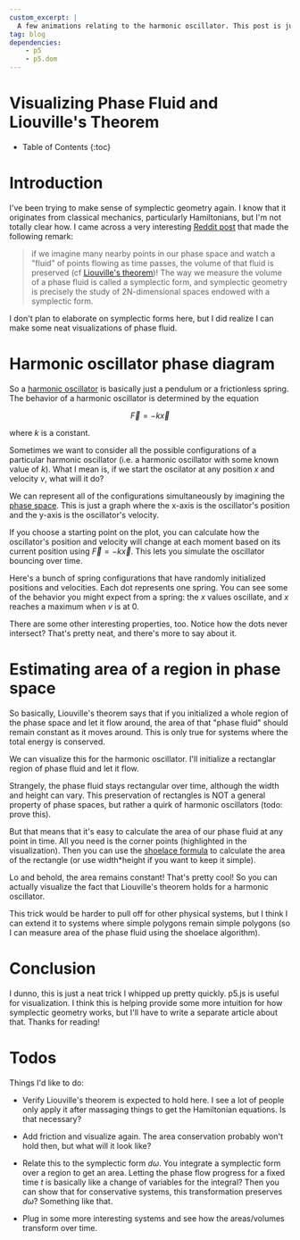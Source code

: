 ```yaml
---
custom_excerpt: |
  A few animations relating to the harmonic oscillator. This post is just a prequel in the symplectic geometry cinematic universe.
tag: blog
dependencies:
    - p5
    - p5.dom
---
```


# Visualizing Phase Fluid and Liouville's Theorem

* Table of Contents
{:toc}

# Introduction

I've been trying to make sense of symplectic geometry again. I know that it originates from classical mechanics, particularly Hamiltonians, but I'm not totally clear how. I came across a very interesting [Reddit post](https://www.reddit.com/r/math/comments/wt9rsz/how_to_explain_symplectic_geometry/) that made the following remark:

>if we imagine many nearby points in our phase space and watch a "fluid" of points flowing as time passes, the volume of that fluid is preserved (cf [Liouville's theorem](https://en.wikipedia.org/wiki/Liouville%27s_theorem_(Hamiltonian)))! The way we measure the volume of a phase fluid is called a symplectic form, and symplectic geometry is precisely the study of 2N-dimensional spaces endowed with a symplectic form.

I don't plan to elaborate on symplectic forms here, but I did realize I can make some neat visualizations of phase fluid.

# Harmonic oscillator phase diagram

So a [harmonic oscillator](https://en.wikipedia.org/wiki/Harmonic_oscillator) is basically just a pendulum or a frictionless spring. The behavior of a harmonic oscillator is determined by the equation

$$\vec{F}=-k\vec{x}$$

where $k$ is a constant.

Sometimes we want to consider all the possible configurations of a particular harmonic oscillator (i.e. a harmonic oscillator with some known value of $k$). What I mean is, if we start the oscilator at any position $x$ and velocity $v$, what will it do?

We can represent all of the configurations simultaneously by imagining the [phase space](https://en.wikipedia.org/wiki/Phase_space). This is just a graph where the x-axis is the oscillator's position and the y-axis is the oscillator's velocity.

If you choose a starting point on the plot, you can calculate how the oscillator's position and velocity will change at each moment based on its current position using $\vec{F}=-k\vec{x}$. This lets you simulate the oscillator bouncing over time.

Here's a bunch of spring configurations that have randomly initialized positions and velocities. Each dot represents one spring. You can see some of the behavior you might expect from a spring: the $x$ values oscillate, and $x$ reaches a maximum when $v$ is at 0.

<div class="p5js-sketch" id="simple-sketch-holder-1">
    <script type="text/javascript" src="/scripts/2024-10-02-p5js-phase-flow/harmonic_oscillator_phase_trajectories.js"></script>
</div>

There are some other interesting properties, too. Notice how the dots never intersect? That's pretty neat, and there's more to say about it.

# Estimating area of a region in phase space

So basically, Liouville's theorem says that if you initialized a whole region of the phase space and let it flow around, the area of that "phase fluid" should remain constant as it moves around. This is only true for systems where the total energy is conserved.

We can visualize this for the harmonic oscillator. I'll initialize a rectanglar region of phase fluid and let it flow.

<div class="p5js-sketch" id="simple-sketch-holder-2">
    <script type="text/javascript" src="/scripts/2024-10-02-p5js-phase-flow/harmonic_oscillator_phase_fluid_volume.js"></script>
</div>

Strangely, the phase fluid stays rectangular over time, although the width and height can vary. This preservation of rectangles is NOT a general property of phase spaces, but rather a quirk of harmonic oscillators (todo: prove this).

But that means that it's easy to calculate the area of our phase fluid at any point in time. All you need is the corner points (highlighted in the visualization). Then you can use the [shoelace formula](https://en.wikipedia.org/wiki/Shoelace_formula) to calculate the area of the rectangle (or use width*height if you want to keep it simple).

Lo and behold, the area remains constant! That's pretty cool! So you can actually visualize the fact that Liouville's theorem holds for a harmonic oscillator.

This trick would be harder to pull off for other physical systems, but I think I can extend it to systems where simple polygons remain simple polygons (so I can measure area of the phase fluid using the shoelace algorithm).

# Conclusion

I dunno, this is just a neat trick I whipped up pretty quickly. p5.js is useful for visualization. I think this is helping provide some more intuition for how symplectic geometry works, but I'll have to write a separate article about that. Thanks for reading!

# Todos

Things I'd like to do:

- Verify Liouville's theorem is expected to hold here. I see a lot of people only apply it after massaging things to get the Hamiltonian equations. Is that necessary?

- Add friction and visualize again. The area conservation probably won't hold then, but what will it look like?

- Relate this to the symplectic form $d\omega$. You integrate a symplectic form over a region to get an area. Letting the phase flow progress for a fixed time $t$ is basically like a change of variables for the integral? Then you can show that for conservative systems, this transformation preserves $d\omega$? Something like that.

- Plug in some more interesting systems and see how the areas/volumes transform over time.